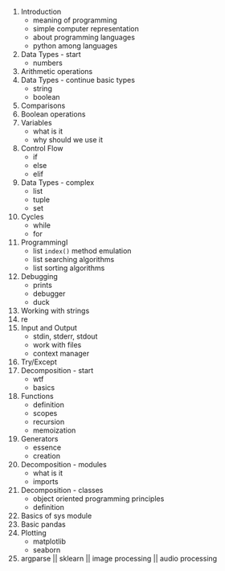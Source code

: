 1. Introduction
    * meaning of programming
    * simple computer representation
    * about programming languages
    * python among languages
1. Data Types - start
    * numbers
1. Arithmetic operations
1. Data Types - continue basic types
    * string
    * boolean
1. Comparisons
1. Boolean operations
1. Variables
    * what is it
    * why should we use it
1. Control Flow
    * if
    * else
    * elif
1. Data Types - complex
    * list
    * tuple
    * set
1. Cycles
    * while
    * for
1. ProgrammingI
    * list `index()` method emulation
    * list searching algorithms
    * list sorting algorithms
1. Debugging
    * prints
    * debugger
    * duck
1. Working with strings
1. re
1. Input and Output
    * stdin, stderr, stdout
    * work with files
    * context manager
1. Try/Except
1. Decomposition - start
    * wtf
    * basics
1. Functions
    * definition
    * scopes
    * recursion
    * memoization
1. Generators
    * essence
    * creation
1. Decomposition - modules
    * what is it
    * imports
1. Decomposition - classes
    * object oriented programming principles
    * definition
1. Basics of sys module
1. Basic pandas
1. Plotting
    * matplotlib
    * seaborn
1. argparse || sklearn || image processing || audio processing